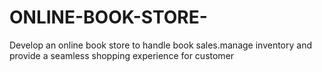 # ONLINE-BOOK-STORE-
Develop an online book store to handle book sales.manage inventory and provide a seamless shopping experience for customer 
